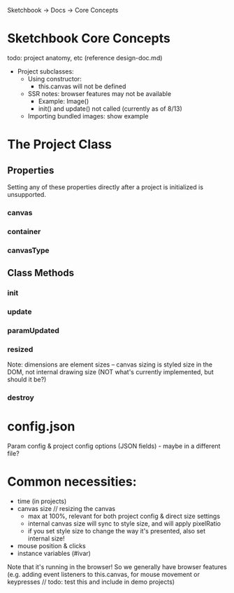 Sketchbook -> Docs -> Core Concepts

# Sketchbook Core Concepts

todo: project anatomy, etc (reference design-doc.md)

-   Project subclasses:
    -   Using constructor:
        -   this.canvas will not be defined
    -   SSR notes: browser features may not be available
        -   Example: Image()
        -   init() and update() not called (currently as of 8/13)
    -   Importing bundled images: show example

# The Project Class

## Properties

Setting any of these properties directly after a project is initialized is unsupported.

### canvas

### container

### canvasType

## Class Methods

### init

### update

### paramUpdated

### resized

Note: dimensions are element sizes – canvas sizing is styled size in the DOM, not internal drawing size (NOT what's currently implemented, but should it be?)

### destroy

# config.json

Param config & project config options (JSON fields) - maybe in a different file?

# Common necessities:

-   time (in projects)
-   canvas size // resizing the canvas
    -   max at 100%, relevant for both project config & direct size settings
    -   internal canvas size will sync to style size, and will apply pixelRatio
    -   if you set style size to change the way it's presented, also set internal size!
-   mouse position & clicks
-   instance variables (#ivar)

Note that it's running in the browser! So we generally have browser features (e.g. adding event listeners to this.canvas, for mouse movement or keypresses // todo: test this and include in demo projects)
